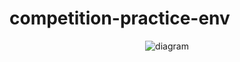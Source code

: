 # competition-practice-env

<p align="center">
  <img alt="diagram" src="https://github.com/subfinder/research/blob/master/diagram.png"/>
<p>
